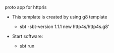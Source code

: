 proto app for http4s


- This template is created by using g8 template
    - sbt -sbt-version 1.1.1 new http4s/http4s.g8'

- Start software:
    -  sbt run


